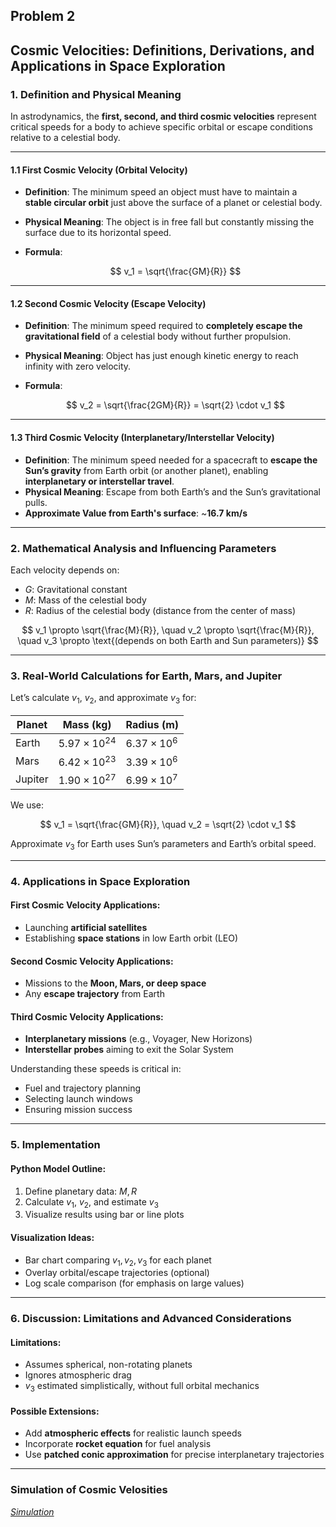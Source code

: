 ## Problem 2



## **Cosmic Velocities: Definitions, Derivations, and Applications in Space Exploration**


### **1. Definition and Physical Meaning**

In astrodynamics, the **first, second, and third cosmic velocities** represent critical speeds for a body to achieve specific orbital or escape conditions relative to a celestial body.

---

#### **1.1 First Cosmic Velocity (Orbital Velocity)**

* **Definition**: The minimum speed an object must have to maintain a **stable circular orbit** just above the surface of a planet or celestial body.
* **Physical Meaning**: The object is in free fall but constantly missing the surface due to its horizontal speed.
* **Formula**:

  $$
  v_1 = \sqrt{\frac{GM}{R}}
  $$

---

#### **1.2 Second Cosmic Velocity (Escape Velocity)**

* **Definition**: The minimum speed required to **completely escape the gravitational field** of a celestial body without further propulsion.
* **Physical Meaning**: Object has just enough kinetic energy to reach infinity with zero velocity.
* **Formula**:

  $$
  v_2 = \sqrt{\frac{2GM}{R}} = \sqrt{2} \cdot v_1
  $$

---

#### **1.3 Third Cosmic Velocity (Interplanetary/Interstellar Velocity)**

* **Definition**: The minimum speed needed for a spacecraft to **escape the Sun’s gravity** from Earth orbit (or another planet), enabling **interplanetary or interstellar travel**.
* **Physical Meaning**: Escape from both Earth’s and the Sun’s gravitational pulls.
* **Approximate Value from Earth's surface**: \~**16.7 km/s**

---

### **2. Mathematical Analysis and Influencing Parameters**

Each velocity depends on:

* $G$: Gravitational constant
* $M$: Mass of the celestial body
* $R$: Radius of the celestial body (distance from the center of mass)

$$
v_1 \propto \sqrt{\frac{M}{R}}, \quad v_2 \propto \sqrt{\frac{M}{R}}, \quad v_3 \propto \text{(depends on both Earth and Sun parameters)}
$$

---

### **3. Real-World Calculations for Earth, Mars, and Jupiter**

Let’s calculate $v_1$, $v_2$, and approximate $v_3$ for:

| Planet  | Mass (kg)             | Radius (m)         |
| ------- | --------------------- | ------------------ |
| Earth   | $5.97 \times 10^{24}$ | $6.37 \times 10^6$ |
| Mars    | $6.42 \times 10^{23}$ | $3.39 \times 10^6$ |
| Jupiter | $1.90 \times 10^{27}$ | $6.99 \times 10^7$ |

We use:

$$
v_1 = \sqrt{\frac{GM}{R}}, \quad v_2 = \sqrt{2} \cdot v_1
$$

Approximate $v_3$ for Earth uses Sun’s parameters and Earth’s orbital speed.

---

### **4. Applications in Space Exploration**

#### **First Cosmic Velocity Applications**:

* Launching **artificial satellites**
* Establishing **space stations** in low Earth orbit (LEO)

#### **Second Cosmic Velocity Applications**:

* Missions to the **Moon, Mars, or deep space**
* Any **escape trajectory** from Earth

#### **Third Cosmic Velocity Applications**:

* **Interplanetary missions** (e.g., Voyager, New Horizons)
* **Interstellar probes** aiming to exit the Solar System

Understanding these speeds is critical in:

* Fuel and trajectory planning
* Selecting launch windows
* Ensuring mission success

---

### **5. Implementation**

#### **Python Model Outline**:

1. Define planetary data: $M, R$
2. Calculate $v_1$, $v_2$, and estimate $v_3$
3. Visualize results using bar or line plots

#### **Visualization Ideas**:

* Bar chart comparing $v_1, v_2, v_3$ for each planet
* Overlay orbital/escape trajectories (optional)
* Log scale comparison (for emphasis on large values)

---

### **6. Discussion: Limitations and Advanced Considerations**

#### **Limitations**:

* Assumes spherical, non-rotating planets
* Ignores atmospheric drag
* $v_3$ estimated simplistically, without full orbital mechanics

#### **Possible Extensions**:

* Add **atmospheric effects** for realistic launch speeds
* Incorporate **rocket equation** for fuel analysis
* Use **patched conic approximation** for precise interplanetary trajectories

---
### Simulation of Cosmic Velosities 
*[Simulation](project_motion2.html)*
